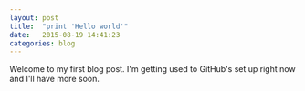 ```yaml
---
layout: post
title:  "print 'Hello world'"
date:   2015-08-19 14:41:23
categories: blog
---
```

Welcome to my first blog post.  I'm getting used to GitHub's set up right now and I'll have more soon.
